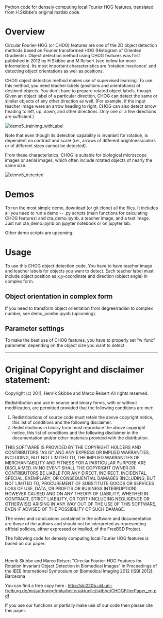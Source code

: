 Python code for densely computing local Fourier HOG features, translated from H.Skibbe's original matlab code.


# Overview
Circular Fourier-HOG (or CHOG) features are one of the 2D object detection methods based on Fourier transformed HOG (Histogram of Oriented Gradients). Object detection method using CHOG features was first published in 2012 by H.Skibbe and M.Reisert (see below for more information). Its most important characteristics are 'rotation invariance' and detecting object orientations as well as positions.

CHOG object detection method makes use of supervised learning. To use this method, you need teacher labels (positions and orientations) of destined objects.
You don't have to prepare rotated object labels, though. Given an object label of a particular direction, CHOG can detect the same or similar objects of any other direction as well. (For example, if the input teacher image were an arrow heading to right, CHOG can also detect arrow heading to left, up, down, and other directions. Only one or a few directions are sufficient.) 

![demo5_trainImg_withLabel](https://user-images.githubusercontent.com/63389728/103191964-4f19cb80-491a-11eb-9c9d-8d841a4b991d.png)

Note that even though its detection capability is invariant for rotation, is dependent on contrast and scale (i.e., arrows of different brightness/colors or of different sizes cannot be detected).

From these characteristics, CHOG is suitable for biological microscope images or aerial images, which often include rotated objects of nearly the same size.

![demo5_detected](https://user-images.githubusercontent.com/63389728/103192462-14b12e00-491c-11eb-99b4-e85d0e3e5c60.png)


# Demos

To run the most simple demo, download (or git clone) all the files. It includes all you need to run a demo -- .py scripts (main functions for calculating CHOG features) and cta_demo.ipynb, a teacher image, and a test image.
Just run cta_demo.ipynb on jupyter notebook or on jupyter lab.

Other demo scripts are upcoming.


# Usage

To use this CHOG object detection code, You  have to have teacher image and teacher labels for objects you want to detect. Each teacher label must include object position as x,y-coordinate and direction (object angle) in complex form.


## Object orientation in complex form
If you need to transform object orientation from degree/radian to complex number, see demo_pombe.ipynb (upcoming).


## Parameter settings
To make the best use of CHOG features, you have to properly set “w_func” parameter, depending on the object size you want to detect.



---------------------
# Original Copyright and disclaimer statement:
Copyright (c) 2011, Henrik Skibbe and Marco Reisert
All rights reserved.

Redistribution and use in source and binary forms, with or without
modification, are permitted provided that the following conditions are met: 

1. Redistributions of source code must retain the above copyright notice, this
   list of conditions and the following disclaimer. 
2. Redistributions in binary form must reproduce the above copyright notice,
   this list of conditions and the following disclaimer in the documentation
   and/or other materials provided with the distribution. 

THIS SOFTWARE IS PROVIDED BY THE COPYRIGHT HOLDERS AND CONTRIBUTORS "AS IS" AND
ANY EXPRESS OR IMPLIED WARRANTIES, INCLUDING, BUT NOT LIMITED TO, THE IMPLIED
WARRANTIES OF MERCHANTABILITY AND FITNESS FOR A PARTICULAR PURPOSE ARE
DISCLAIMED. IN NO EVENT SHALL THE COPYRIGHT OWNER OR CONTRIBUTORS BE LIABLE FOR
ANY DIRECT, INDIRECT, INCIDENTAL, SPECIAL, EXEMPLARY, OR CONSEQUENTIAL DAMAGES
(INCLUDING, BUT NOT LIMITED TO, PROCUREMENT OF SUBSTITUTE GOODS OR SERVICES 
LOSS OF USE, DATA, OR PROFITS  OR BUSINESS INTERRUPTION) HOWEVER CAUSED AND
ON ANY THEORY OF LIABILITY, WHETHER IN CONTRACT, STRICT LIABILITY, OR TORT
(INCLUDING NEGLIGENCE OR OTHERWISE) ARISING IN ANY WAY OUT OF THE USE OF THIS
SOFTWARE, EVEN IF ADVISED OF THE POSSIBILITY OF SUCH DAMAGE.


The views and conclusions contained in the software and documentation are those
of the authors and should not be interpreted as representing official policies, 
either expressed or implied, of the FreeBSD Project.

The following code for densely computing local Fourier HOG features
is based on our paper: 

#
Henrik Skibbe and Marco Reisert 
"Circular Fourier-HOG Features for Rotation Invariant Object Detection in Biomedical Images"
in Proceedings of the IEEE International Symposium on Biomedical Imaging 2012 (ISBI 2012), Barcelona 

You can find a free copy here :
http://skl220b.ukl.uni-freiburg.de/mr/authoring/mitarbeiter/aktuelle/skibbe/CHOGFilterPaper_en.pdf

If you use our functions or partially make use of our code then please cite this paper.

